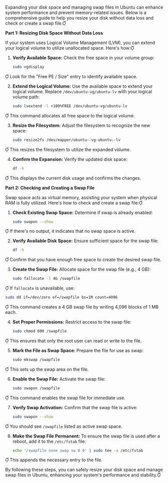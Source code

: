 Expanding your disk space and managing swap files in Ubuntu can enhance system performance and prevent memory-related issues. Below is a comprehensive guide to help you resize your disk without data loss and check or create a swap file.

**Part 1: Resizing Disk Space Without Data Loss**

If your system uses Logical Volume Management (LVM), you can extend your logical volume to utilize unallocated space. Here's how:

1. **Verify Available Space:**
   Check the free space in your volume group:
   ```bash
   sudo vgdisplay
   ```

   Look for the "Free PE / Size" entry to identify available space.

2. **Extend the Logical Volume:**
   Use the available space to extend your logical volume. Replace `/dev/ubuntu-vg/ubuntu-lv` with your logical volume path:
   ```bash
   sudo lvextend -l +100%FREE /dev/ubuntu-vg/ubuntu-lv
   ```

   This command allocates all free space to the logical volume.

3. **Resize the Filesystem:**
   Adjust the filesystem to recognize the new space:
   ```bash
   sudo resize2fs /dev/mapper/ubuntu--vg-ubuntu--lv
   ```

   This resizes the filesystem to utilize the expanded volume.

4. **Confirm the Expansion:**
   Verify the updated disk space:
   ```bash
   df -h
   ```

   This displays the current disk usage and confirms the changes.

**Part 2: Checking and Creating a Swap File**

Swap space acts as virtual memory, assisting your system when physical RAM is fully utilized. Here's how to check and create a swap file:

1. **Check Existing Swap Space:**
   Determine if swap is already enabled:
   ```bash
   sudo swapon --show
   ```

   If there's no output, it indicates that no swap space is active.

2. **Verify Available Disk Space:**
   Ensure sufficient space for the swap file:
   ```bash
   df -h
   ```

   Confirm that you have enough free space to create the desired swap file.

3. **Create the Swap File:**
   Allocate space for the swap file (e.g., 4 GB):
   ```bash
   sudo fallocate -l 4G /swapfile
   ```

   If `fallocate` is unavailable, use:
   ```bash
   sudo dd if=/dev/zero of=/swapfile bs=1M count=4096
   ```

   This command creates a 4 GB swap file by writing 4,096 blocks of 1 MB each.

4. **Set Proper Permissions:**
   Restrict access to the swap file:
   ```bash
   sudo chmod 600 /swapfile
   ```

   This ensures that only the root user can read or write to the file.

5. **Mark the File as Swap Space:**
   Prepare the file for use as swap:
   ```bash
   sudo mkswap /swapfile
   ```

   This sets up the swap area on the file.

6. **Enable the Swap File:**
   Activate the swap file:
   ```bash
   sudo swapon /swapfile
   ```

   This command enables the swap file for immediate use.

7. **Verify Swap Activation:**
   Confirm that the swap file is active:
   ```bash
   sudo swapon --show
   ```

   You should see `/swapfile` listed as active swap space.

8. **Make the Swap File Permanent:**
   To ensure the swap file is used after a reboot, add it to the `/etc/fstab` file:
   ```bash
   echo '/swapfile none swap sw 0 0' | sudo tee -a /etc/fstab
   ```

   This appends the necessary entry to the file.

By following these steps, you can safely resize your disk space and manage swap files in Ubuntu, enhancing your system's performance and stability. 
